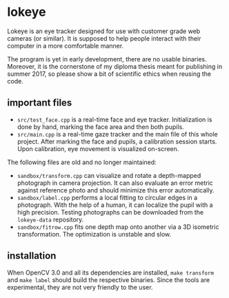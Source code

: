 # lokeye
Lokeye is an eye tracker designed for use with customer grade web cameras (or similar).
It is supposed to help people interact with their computer in a more comfortable manner.

The program is yet in early development, there are no usable binaries.
Moreover, it is the cornerstone of my diploma thesis meant for publishing in summer 2017, so please show a bit of scientific ethics when reusing the code.

## important files
* `src/test_face.cpp` is a real-time face and eye tracker. Initialization is done by hand, marking the face area and then both pupils.
* `src/main.cpp` is a real-time gaze tracker and the main file of this whole project. After marking the face and pupils, a calibration session starts. Upon calibration, eye movement is visualized on-screen.

The following files are old and no longer maintained:
* `sandbox/transform.cpp` can visualize and rotate a depth-mapped photograph in camera projection.
  It can also evaluate an error metric against reference photo and should minimize this error automatically.
* `sandbox/label.cpp` performs a local fitting to circular edges in a photograph.
  With the help of a human, it can localize the pupil with a high precision.
  Testing photographs can be downloaded from the `lokeye-data` repository.
* `sandbox/fitrow.cpp` fits one depth map onto another via a 3D isometric transformation.
  The optimization is unstable and slow.

## installation
When OpenCV 3.0 and all its dependencies are installed, `make transform` and `make label` should build the respective binaries.
Since the tools are experimental, they are not very friendly to the user.
